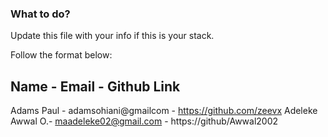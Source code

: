 ### What to do?

Update this file with your info if this is your stack.

Follow the format below:

 Name        -   Email                -  Github Link             
-----------------------------------------------------------------
 Adams Paul     -  adamsohiani@gmailcom  -  https://github.com/zeevx 
Adeleke Awwal O.-  maadeleke02@gmail.com -  https://github/Awwal2002
